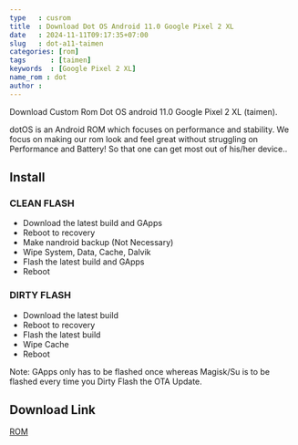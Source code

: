 ```yaml
---
type   : cusrom
title  : Download Dot OS Android 11.0 Google Pixel 2 XL
date   : 2024-11-11T09:17:35+07:00
slug   : dot-a11-taimen
categories: [rom]
tags      : [taimen]
keywords  : [Google Pixel 2 XL]
name_rom : dot
author :
---
```


Download Custom Rom Dot OS android 11.0 Google Pixel 2 XL (taimen).

dotOS is an Android ROM which focuses on performance and stability. We focus on making our rom look and feel great without struggling on Performance and Battery! So that one can get most out of his/her device..

## Install
### CLEAN FLASH
- Download the latest build and GApps
- Reboot to recovery
- Make nandroid backup (Not Necessary)
- Wipe System, Data, Cache, Dalvik
- Flash the latest build and GApps
- Reboot

### DIRTY FLASH 

- Download the latest build
- Reboot to recovery
- Flash the latest build
- Wipe Cache
- Reboot

Note: GApps only has to be flashed once whereas Magisk/Su is to be flashed every time you Dirty Flash the OTA Update.

## Download Link
[ROM](https://sourceforge.net/projects/dotos-downloads/files/dot11/taimen/)


